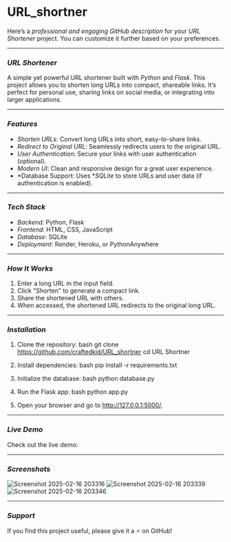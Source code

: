 # URL_shortner
Here’s a *professional and engaging GitHub description* for your *URL Shortener* project. You can customize it further based on your preferences.

---

### *URL Shortener*
A simple yet powerful URL shortener built with *Python* and *Flask*. This project allows you to shorten long URLs into compact, shareable links. It’s perfect for personal use, sharing links on social media, or integrating into larger applications.

---

### *Features*
- *Shorten URLs*: Convert long URLs into short, easy-to-share links.
- *Redirect to Original URL*: Seamlessly redirects users to the original URL.
- *User Authentication*: Secure your links with user authentication (optional).
- *Modern UI*: Clean and responsive design for a great user experience.
- *Database Support: Uses **SQLite* to store URLs and user data (if authentication is enabled).

---

### *Tech Stack*
- *Backend*: Python, Flask
- *Frontend*: HTML, CSS, JavaScript
- *Database*: SQLite
- *Deployment*: Render, Heroku, or PythonAnywhere

---

### *How It Works*
1. Enter a long URL in the input field.
2. Click "Shorten" to generate a compact link.
3. Share the shortened URL with others.
4. When accessed, the shortened URL redirects to the original long URL.

---

### *Installation*
1. Clone the repository:
   bash
   git clone https://github.com/craftedkid/URL_shortner
   cd URL Shortner
   
2. Install dependencies:
   bash
   pip install -r requirements.txt
   
3. Initialize the database:
   bash
   python database.py
   
4. Run the Flask app:
   bash
   python app.py
   
5. Open your browser and go to http://127.0.0.1:5000/.

---

### *Live Demo*
Check out the live demo: 

---

### *Screenshots*
![Screenshot 2025-02-16 203316](https://github.com/user-attachments/assets/4f9b8316-cb59-4265-b98a-a69e8b1a0fc1)
![Screenshot 2025-02-16 203339](https://github.com/user-attachments/assets/1656d91f-11e3-4d7b-8c66-24aa39e151ee)
![Screenshot 2025-02-16 203346](https://github.com/user-attachments/assets/f7b2859a-b1e3-4494-8c90-f3486fd7a9e8)

---

### *Support*
If you find this project useful, please give it a ⭐ on GitHub!
